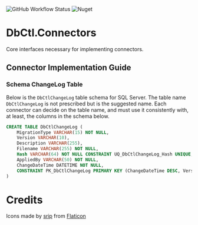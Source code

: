 ![GitHub Workflow Status](https://img.shields.io/github/workflow/status/directfront/DbCtl.Connectors/DbCtl%20Connectors%20-%20CI?style=plastic)
![Nuget](https://img.shields.io/nuget/dt/DbCtl.Connectors?style=plastic)

# DbCtl.Connectors
Core interfaces necessary for implementing connectors.

## Connector Implementation Guide

### Schema ChangeLog Table
Below is the `DbCtlChangeLog` table schema for SQL Server. The table name `DbCtlChangeLog` is not prescribed but is the suggested name. Each connector can decide on the table name, and must use it consistently with, at least, the columns in the schema below.

```sql
CREATE TABLE DbCtlChangeLog (
	MigrationType VARCHAR(15) NOT NULL,
    Version VARCHAR(10),
	Description VARCHAR(255),
	Filename VARCHAR(255) NOT NULL,
	Hash VARCHAR(64) NOT NULL CONSTRAINT UQ_DbCtlChangeLog_Hash UNIQUE,
    AppliedBy VARCHAR(50) NOT NULL,
	ChangeDateTime DATETIME NOT NULL,
    CONSTRAINT PK_DbCtlChangeLog PRIMARY KEY (ChangeDateTime DESC, Version DESC)
)
```

# Credits

Icons made by [srip](https://www.flaticon.com/authors/srip) from [Flaticon](www.flaticon.com)

